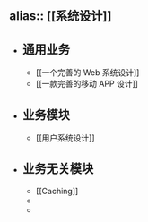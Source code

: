 alias:: [[系统设计]]
---

- ## 通用业务
	- [[一个完善的 Web 系统设计]]
	- [[一款完善的移动 APP 设计]]
- ## 业务模块
	- [[用户系统设计]]
- ## 业务无关模块
	- [[Caching]]
	-
	-